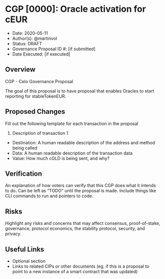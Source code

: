 # CGP [0000]: Oracle activation for cEUR

- Date: 2020-05-11
- Author(s): @martinvol
- Status: DRAFT
- Governance Proposal ID #: [if submitted]
- Date Executed: [if executed]

## Overview

CGP - Celo Governance Proposal

The goal of this proposal is to have proposal that enables Oracles to start reporting for stableTokenEUR.

## Proposed Changes

Fill out the following template for each transaction in the proposal

1. Description of transaction 1 
  - Destination: A human readable description of the address and method being called
  - Data: A human readable description of the transaction data
  - Value: How much cGLD is being sent, and why?

## Verification

An explanation of how voters can verify that this CGP does what it intends to do. Can be left as “TODO” until the proposal is made. Include things like CLI commands to run and pointers to code.

## Risks

Highlight any risks and concerns that may affect consensus, proof-of-stake, governance, protocol economics, the stability protocol, security, and privacy.

## Useful Links

* Optional section
* Links to related CIPs or other documents (eg. if this is a proposal to point to a new instance of a smart contract that was updated)
